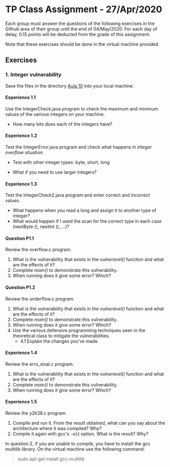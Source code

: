# TP  Class Assignment - 27/Apr/2020


Each group must answer the questions of the following exercises in the Github area of their group until the end of 04/May/2020\. For each day of delay, 0.15 points will be deducted from the grade of this assignment.

Note that these exercises should be done in the virtual machine provided.

## Exercises


### 1\. Integer vulnerability

Save the files in the directory [Aula 10](Aula10) into your local machine.


#### Experience 1.1

Use the IntegerCheck.java program to check the maximum and minimum values of the various integers on your machine.

+ How many bits does each of the integers have?


#### Experience 1.2

Test the IntegerError.java program and check what happens in _integer overflow_ situation.

+ Test with other integer types: byte, short, long

+ What if you need to use larger integers?

#### Experience 1.3

Test the IntegerCheck2.java program and enter correct and incorrect values.

+ What happens when you read a long and assign it to another type of integer?
+ What would happen if I used the scan for the correct type in each case (nextByte (), nextInt (), ...)?

#### Question P1.1

Review the overflow.c program.

1. What is the vulnerability that exists in the _vulneravel()_ function and what are the effects of it?
2. Complete _main()_ to demonstrate this vulnerability.
3. When running does it give some error? Which?


#### Question P1.2

Review the underflow.c program.

1. What is the vulnerability that exists in the _vulneravel()_ function and what are the effects of it?
2. Complete _main()_ to demonstrate this vulnerability.
3. When running does it give some error? Which?
4. Use the various defensive programming techniques seen in the theoretical class to mitigate the vulnerabilities.
    + 4.1 Explain the changes you've made.

#### Experience 1.4

Review the erro_sinal.c program.

1. What is the vulnerability that exists in the _vulneravel()_ function and what are the effects of it?
2. Complete _main()_ to demonstrate this vulnerability.
3. When running does it give some error? Which?


#### Experience 1.5

Review the y2k38.c program.

1. Compile and run it. From the result obtained, what can you say about the architecture where it was compiled? Why?
2. Compile it again with gcc's `-m32` option. What is the result? Why?

In question 2, if you are unable to compile, you have to install the gcc _multilib_ library. On the virtual machine use the following command:
> sudo apt-get install gcc-multilib

